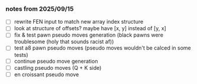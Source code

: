 ### notes from 2025/09/15

- [ ] rewrite FEN input to match new array index structure
- [ ] look at structure of offsets? maybe have [x, y] instead of [y, x]
- [ ] fix & test pawn pseudo moves generation (black pawns were troublesome (holy that sounds racist af))
- [ ] test a8 pawn pseudo moves (pseudo moves wouldn't be calced in some tests)
- [ ] continue pseudo move generation
- [ ] castling pseudo moves (Q + K side)
- [ ] en croissant pseudo move